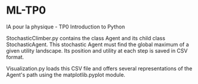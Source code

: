 # ML-TP0
IA pour la physique - TP0 Introduction to Python

StochasticClimber.py contains the class Agent and its child class StochasticAgent. This stochastic Agent must find the global maximum of a given utility landscape. Its position  and utility at each step is saved in CSV format.

Visualization.py loads this CSV file and offers several representations of the Agent's path using the matplotlib.pyplot module.

